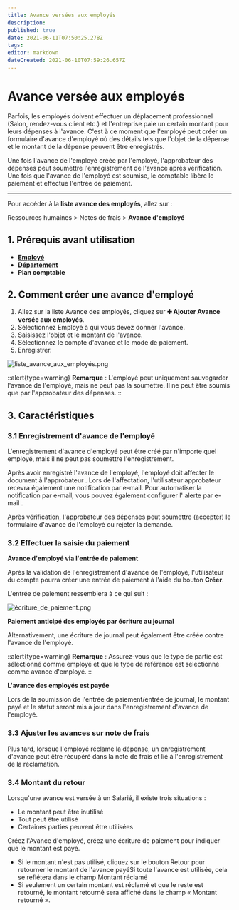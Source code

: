 ```yaml
---
title: Avance versées aux employés
description: 
published: true
date: 2021-06-11T07:50:25.278Z
tags: 
editor: markdown
dateCreated: 2021-06-10T07:59:26.657Z
---
```


# Avance versée aux employés

Parfois, les employés doivent effectuer un déplacement professionnel (Salon, rendez-vous client etc.) et l'entreprise paie un certain montant pour leurs dépenses à l'avance. C'est à ce moment que l'employé peut créer un formulaire d'avance d'employé où des détails tels que l'objet de la dépense et le montant de la dépense peuvent être enregistrés.

Une fois l'avance de l'employé créée par l'employé, l'approbateur des dépenses peut soumettre l'enregistrement de l'avance après vérification. Une fois que l'avance de l'employé est soumise, le comptable libère le paiement et effectue l'entrée de paiement.

---

Pour accéder à la **liste avance des employés**, allez sur :

Ressources humaines > Notes de frais > **Avance d'employé**

## 1. Prérequis avant utilisation

- **[Employé](/rh/employee)**
- **[Département](/rh/department)**
- **Plan comptable**

## 2. Comment créer une avance d'employé 

1. Allez sur la liste Avance des employés, cliquez sur **:heavy_plus_sign: Ajouter Avance versée aux employés**.
2. Sélectionnez Employé à qui vous devez donner l'avance.
3. Saisissez l'objet et le montant de l'avance.
4. Sélectionnez le compte d'avance et le mode de paiement.
5. Enregistrer.

![liste_avance_aux_employés.png](/content/rh/employee-advance/liste_avance_aux_employés.png)

::alert{type=warning}
**Remarque** : L'employé peut uniquement sauvegarder l'avance de l'employé, mais ne peut pas la soumettre. Il ne peut être soumis que par l'approbateur des dépenses.
::

## 3. Caractéristiques

### 3.1 Enregistrement d'avance de l'employé

L'enregistrement d'avance d'employé peut être créé par n'importe quel employé, mais il ne peut pas soumettre l'enregistrement.

Après avoir enregistré l'avance de l'employé, l'employé doit affecter le document à l'approbateur . Lors de l'affectation, l'utilisateur approbateur recevra également une notification par e-mail. Pour automatiser la notification par e-mail, vous pouvez également configurer l' alerte par e-mail .

Après vérification, l'approbateur des dépenses peut soumettre (accepter) le formulaire d'avance de l'employé ou rejeter la demande.

### 3.2 Effectuer la saisie du paiement

**Avance d'employé via l'entrée de paiement**

Après la validation de l'enregistrement d'avance de l'employé, l'utilisateur du compte pourra créer une entrée de paiement à l'aide du bouton **Créer**.

L'entrée de paiement ressemblera à ce qui suit :

![écriture_de_paiement.png](/content/rh/employee-advance/écriture_de_paiement.png)

**Paiement anticipé des employés par écriture au journal**

Alternativement, une écriture de journal peut également être créée contre l'avance de l'employé.

::alert{type=warning}
**Remarque** : Assurez-vous que le type de partie est sélectionné comme employé et que le type de référence est sélectionné comme avance d'employé.
::

**L'avance des employés est payée**

Lors de la soumission de l'entrée de paiement/entrée de journal, le montant payé et le statut seront mis à jour dans l'enregistrement d'avance de l'employé.

### 3.3 Ajuster les avances sur note de frais

Plus tard, lorsque l'employé réclame la dépense, un enregistrement d'avance peut être récupéré dans la note de frais et lié à l'enregistrement de la réclamation.

### 3.4 Montant du retour

Lorsqu'une avance est versée à un Salarié, il existe trois situations :

- Le montant peut être inutilisé
- Tout peut être utilisé
- Certaines parties peuvent être utilisées

Créez l'Avance d'employé, créez une écriture de paiement pour indiquer que le montant est payé.

- Si le montant n'est pas utilisé, cliquez sur le bouton Retour pour retourner le montant de l'avance payéSi toute l'avance est utilisée, cela se reflétera dans le champ Montant réclamé
- Si seulement un certain montant est réclamé et que le reste est retourné, le montant retourné sera affiché dans le champ « Montant retourné ».





